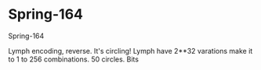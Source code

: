 # Spring-164
Spring-164

Lymph encoding, reverse.
It's circling! 
Lymph have 2**32 varations make it to 1 to 256 combinations. 50 circles.
Bits
